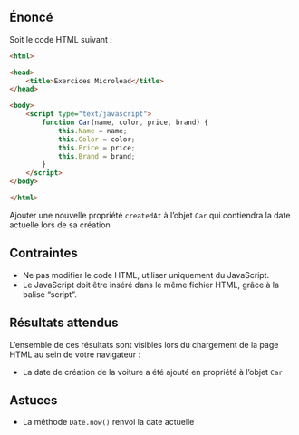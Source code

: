 ## Énoncé

Soit le code HTML suivant :

```html
<html>

<head>
    <title>Exercices Microlead</title>
</head>

<body>
    <script type="text/javascript">
        function Car(name, color, price, brand) {
            this.Name = name;
            this.Color = color;
            this.Price = price;
            this.Brand = brand;
        }
    </script>
</body>

</html>
```

Ajouter une nouvelle propriété ```createdAt``` à l’objet ```Car``` qui contiendra la date actuelle lors de sa création

## Contraintes

- Ne pas modifier le code HTML, utiliser uniquement du JavaScript.
- Le JavaScript doit être inséré dans le même fichier HTML, grâce à la balise “script”.

## Résultats attendus

L’ensemble de ces résultats sont visibles lors du chargement de la page HTML au sein de votre navigateur :

- La date de création de la voiture a été ajouté  en propriété à l’objet ```Car```

## Astuces

- La méthode ```Date.now()``` renvoi la date actuelle